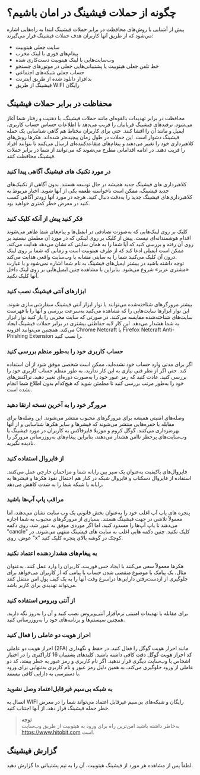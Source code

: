 # چگونه از حملات فیشینگ در امان باشیم؟

پیش از آشنایی با روش‌های محافظت در برابر حملات فیشینگ ابتدا به راه‌هایی اشاره مي‌شود که از طریق آنها کاربران هدف حملات فیشینگ قرار می‌گیرند:

-	سایت جعلی هیتوبیت
-	پیغام‌های فوری با لینک مخرب
-	وب‌سایت‌هایی با لینک هیتوبیت دست‌کاری شده
-	خط تلفن جعلی هیتوبیت یا پشتیبانی‌هایی جعلی در موتورهای جستجو  
-	حساب جعلی شبکه‌های اجتماعی
-	بدافزار دانلود شده از طریق اینترنت
-	فیشینگ از طریق  WIFI  رایگان

## 	محفاظت در برابر حملات فیشینگ
محافظت در برابر تهدیدات بالقوه‌ای مانند حملات فیشینگ، با ذهنیت و رفتار شما آغاز می‌شود. ترفندهای فیشینگ قربانیان را فریب می‌دهد تا اطلاعات حساس حساب کاربری، ایمیل و مانند آن را افشا کنند. حتی برای کاربران محتاط هم گاهی شناسایی یک حمله فیشینگ دشوار است. این حملات در طول زمان پیچیده‌تر شده‌اند. هکرها روش‌های کلاهبرداری خود را تغییر می‌دهند و پیغام‌های متقاعدکننده‌ای ارسال می‌کنند تا بتوانند افراد را فریب دهند. 
در ادامه اقداماتی مطرح می‌شوند که می‌توانند از شما در برابر حملات فیشینگ محافظت کنند.
### در مورد تکنیک های فیشینگ آگاهی پیدا کنید 
کلاهبرداری های فیشینگ جدید همیشه در حال توسعه هستند. بدون آگاهی از تکنیک‌های جدید فیشینگ، ممکن است ناخواسته طعمه یکی از آنها شوید. اخبار مربوط به کلاهبرداری‌های فیشینگ جدید را به‌دقت دنبال کنید. هرچه در مورد آنها زودتر آگاهی کسب کنید در معرض خطر کمتری خواهید بود. 
### فکر کنید پیش از آنکه کلیک کنید
کلیک بر روی لینک‌هایی که به‌صورت تصادفی در ایمیل‌ها و پیام‌های شما ظاهر می‌شوند اقدام هوشمندانه‌ای نیست. پیش از کلیک بر روی لینکی که در مورد آن مطمئن نیستید بر روی آن رفته و بررسی کنید که آیا شما را به همان سایتی که نشان می‌دهد هدایت می‌کند. ممکن است ایمیلی ادعا کند که از طرف هیتوبیت است و زمانی که شما بر روی لینک درون آن کلیک می‌کنید شما را به سایتی مشابه با وب‌سایت واقعی هدایت می‌کند.<br> توجه داشته باشید در بیشتر ایمیل‌های فیشینگ به نام شما اشاره نمی‌شود و با عبارت «مشتری عزیز» شروع می‌شود. بنابراین با مشاهده چنین ایمیل‌هایی بر روی لینک داخل آنها کلیک نکنید.
### ابزارهای آنتی فیشینگ نصب کنید
بیشتر مرورگرهای شناخته‌شده می‌توانند با نوار ابزار آنتی فیشینگ سفارشی‌سازی شوند. این نوار ابزارها سایت‌هایی را که مشاهده می‌کنید به‌سرعت بررسی و آنها را با فهرست سایت‌های شناخته‌شده مقایسه می‌کنند. در صورتی که سایت مخربی را باز کنید نوار ابزار به شما هشدار می‌دهد. این کار لایه حفاظتی بیشتری در برابر حملات فیشینگ ایجاد می‌کند.
همچنین می‌توانید افزونه Chrome Netcraft یا Firefox Netcraft Anti-Phishing Extension را نصب کنید.
### حساب کاربری خود را به‌طور منظم بررسی کنید
اگر برای مدتی وارد حساب خود نشده‌اید، ممکن است شخصی موفق شود از آن استفاده کند. حتی اگر از نظر فنی نیازی به این کار ندارید، به طور منظم حساب کاربری خود را بررسی کنید. عادت کنید که رمز عبور خود را به‌صورت دوره‌ای تغییر دهید. تراکنش‌های خود را به‌طور مرتب بررسی کنید تا مطمئن شوید که هیچ‌کدام بدون اطلاع شما انجام نشده است. 
### مرورگر خود را به آخرین نسخه ارتقا دهید  
وصله‌های امنیتی همیشه برای مرورگرهای محبوب منتشر می‌شوند. این وصله‌ها برای مقابله با حفره‌هایی منتشر می‌شوند که فیشرها و سایر هکرها شناسایی و از آنها بهره‌برداری می‌کنند.  گوگل کروم و موزیلا فایرفاکس به کاربران در مورد فیشینگ یا وب‌سایت‌های پرخطر ناامن هشدار می‌دهند، بنابراين پیغام‌های به‌روزرسانی مرورگر را نادیده نگیرید.
### از فایروال استفاده کنید
فایروال‌های باکیفیت به‌عنوان یک سپر بین رایانه شما و مزاحمان خارجی عمل می‌کنند. استفاده از فایروال دسکتاپ و فایروال شبکه  در کنار هم احتمال نفوذ هکرها و فیشرها به رایانه یا شبکه شما را به شدت کاهش می‌دهد.
### مراقب پاپ آپ‌ها باشید
پنجره های پاپ آپ اغلب خود را به‌عنوان بخش قانونی یک وب سایت نشان می‌دهند، اما معمولاً تلاشی در جهت فیشینگ هستند. بسیاری از مرورگرهای محبوب به شما اجازه می‌دهند تا پاپ آپ‌ها را مسدود کنید، اما اگر موردی موفق به عبور شد، روی دکمه "cancle" کلیک نکنید. چنین دکمه هایی اغلب به سایت های فیشینگ منتهی می‌شوند. در عوض، روی "x" کوچک در گوشه بالای پنجره کلیک کنید.
### به پیغام‌های هشداردهنده اعتماد نکنید
 هکرها معمولاً سعی می‌کنند با ایجاد حس فوریت، کاربران را وارد عمل کنند. به‌عنوان مثال، یک پیامک با موضوع منقضی شدن حساب یا پیامی که از کاربران می‌خواهد برای جلوگیری از ازدست‌رفتن دارایی‌ها دراسرع‌ وقت آنها را به یک کیف پول امن منتقل کنند می‌تواند تهديدی برای کاربر باشد.
### از آنتی ویروس استفاده کنید
برای مقابله با تهدیدات امنیتی نرم‌آفزار آنتی‌ويروس نصب کنيد و آن را به‌روز نگه داريد. همچنين سیستم‌ها و برنامه‌های خود را به‌روزرسانی کنید.
### احراز هویت دو عاملی را فعال کنید
احراز هویت دو عاملی (2FA) مانند احراز هویت گوگل را فعال کنید. در حفظ و نگهداری کد احراز هویت گوگل  دقت کافی داشته باشید. کلیدهای پشتیبان  16  کاراکتری را در اختیار اشخاص یا وب‌سایت دیگری قرار ندهید. اگر نام کاربری و رمز عبور به خطر بیفتد، کد دو عاملی از ورود جلوگیری می‌کند، به همین دلیل رمز عبور و نام کاربری به‌تنهایی برای ورود یا دسترسی به دارایی کافی نیستند.
### به شبکه بی‌سیم غیرقابل‌اعتماد وصل نشوید
اتصال به WIFI رایگان و شبکه‌های بی‌سیم غیرقابل اعتماد می‌تواند شما را در معرض خطر حمله فیشینگ قرار دهد، از آنها اجتناب کنید. 
> **توجه**<br>به‌خاطر داشته باشید امن‌ترین راه برای ورود به هیتوبیت از طریق وب‌سایت 
https://www.hitobit.com است.

##  گزارش فیشینگ
لطفاً پس از مشاهده هر مورد از فیشینگ هیتوبیت، آن را به تیم پشتیبانی ما گزارش دهید.

